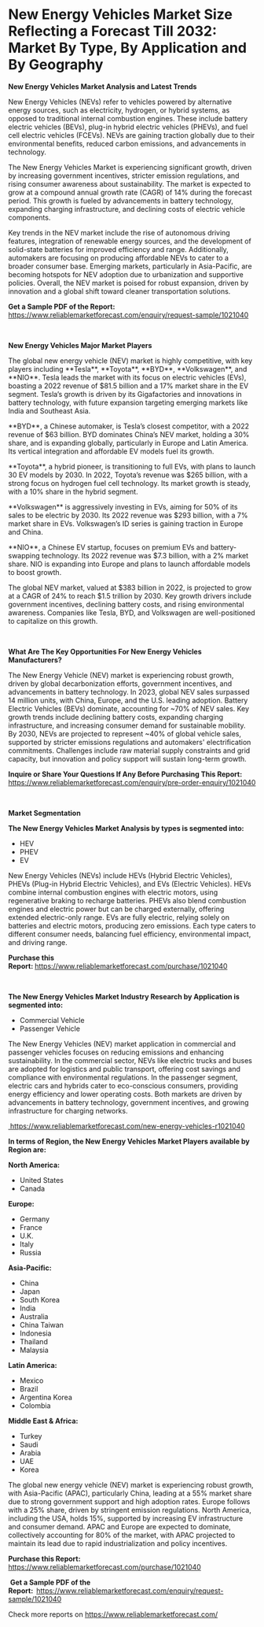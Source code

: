 <p><h1>New Energy Vehicles Market Size Reflecting a Forecast Till 2032: Market By Type, By Application and By Geography</h1></p><p><strong>New Energy Vehicles Market Analysis and Latest Trends</strong></p>
<p><p>New Energy Vehicles (NEVs) refer to vehicles powered by alternative energy sources, such as electricity, hydrogen, or hybrid systems, as opposed to traditional internal combustion engines. These include battery electric vehicles (BEVs), plug-in hybrid electric vehicles (PHEVs), and fuel cell electric vehicles (FCEVs). NEVs are gaining traction globally due to their environmental benefits, reduced carbon emissions, and advancements in technology.</p><p>The New Energy Vehicles Market is experiencing significant growth, driven by increasing government incentives, stricter emission regulations, and rising consumer awareness about sustainability. The market is expected to grow at a compound annual growth rate (CAGR) of 14% during the forecast period. This growth is fueled by advancements in battery technology, expanding charging infrastructure, and declining costs of electric vehicle components.</p><p>Key trends in the NEV market include the rise of autonomous driving features, integration of renewable energy sources, and the development of solid-state batteries for improved efficiency and range. Additionally, automakers are focusing on producing affordable NEVs to cater to a broader consumer base. Emerging markets, particularly in Asia-Pacific, are becoming hotspots for NEV adoption due to urbanization and supportive policies. Overall, the NEV market is poised for robust expansion, driven by innovation and a global shift toward cleaner transportation solutions.</p></p>
<p><strong>Get a Sample PDF of the Report:&nbsp;</strong> <a href="https://www.reliablemarketforecast.com/enquiry/request-sample/1021040?utm_campaign=1080&utm_medium=2&utm_source=Github&utm_content=ia&utm_term=23012025&utm_id=new-energy-vehicles">https://www.reliablemarketforecast.com/enquiry/request-sample/1021040</a></p>
<p>&nbsp;</p>
<p><strong>New Energy Vehicles Major Market Players</strong></p>
<p><p>The global new energy vehicle (NEV) market is highly competitive, with key players including **Tesla**, **Toyota**, **BYD**, **Volkswagen**, and **NIO**. Tesla leads the market with its focus on electric vehicles (EVs), boasting a 2022 revenue of $81.5 billion and a 17% market share in the EV segment. Tesla’s growth is driven by its Gigafactories and innovations in battery technology, with future expansion targeting emerging markets like India and Southeast Asia.</p><p>**BYD**, a Chinese automaker, is Tesla’s closest competitor, with a 2022 revenue of $63 billion. BYD dominates China’s NEV market, holding a 30% share, and is expanding globally, particularly in Europe and Latin America. Its vertical integration and affordable EV models fuel its growth.</p><p>**Toyota**, a hybrid pioneer, is transitioning to full EVs, with plans to launch 30 EV models by 2030. In 2022, Toyota’s revenue was $265 billion, with a strong focus on hydrogen fuel cell technology. Its market growth is steady, with a 10% share in the hybrid segment.</p><p>**Volkswagen** is aggressively investing in EVs, aiming for 50% of its sales to be electric by 2030. Its 2022 revenue was $293 billion, with a 7% market share in EVs. Volkswagen’s ID series is gaining traction in Europe and China.</p><p>**NIO**, a Chinese EV startup, focuses on premium EVs and battery-swapping technology. Its 2022 revenue was $7.3 billion, with a 2% market share. NIO is expanding into Europe and plans to launch affordable models to boost growth.</p><p>The global NEV market, valued at $383 billion in 2022, is projected to grow at a CAGR of 24% to reach $1.5 trillion by 2030. Key growth drivers include government incentives, declining battery costs, and rising environmental awareness. Companies like Tesla, BYD, and Volkswagen are well-positioned to capitalize on this growth.</p></p>
<p>&nbsp;</p>
<p><strong>What Are The Key Opportunities For New Energy Vehicles Manufacturers?</strong></p>
<p><p>The New Energy Vehicle (NEV) market is experiencing robust growth, driven by global decarbonization efforts, government incentives, and advancements in battery technology. In 2023, global NEV sales surpassed 14 million units, with China, Europe, and the U.S. leading adoption. Battery Electric Vehicles (BEVs) dominate, accounting for ~70% of NEV sales. Key growth trends include declining battery costs, expanding charging infrastructure, and increasing consumer demand for sustainable mobility. By 2030, NEVs are projected to represent ~40% of global vehicle sales, supported by stricter emissions regulations and automakers' electrification commitments. Challenges include raw material supply constraints and grid capacity, but innovation and policy support will sustain long-term growth.</p></p>
<p><strong>Inquire or Share Your Questions If Any Before Purchasing This Report:</strong> <a href="https://www.reliablemarketforecast.com/enquiry/pre-order-enquiry/1021040?utm_campaign=1080&utm_medium=2&utm_source=Github&utm_content=ia&utm_term=23012025&utm_id=new-energy-vehicles">https://www.reliablemarketforecast.com/enquiry/pre-order-enquiry/1021040</a></p>
<p>&nbsp;</p>
<p><strong>Market Segmentation</strong></p>
<p><strong>The New Energy Vehicles Market Analysis by types is segmented into:</strong></p>
<p><ul><li>HEV</li><li>PHEV</li><li>EV</li></ul></p>
<p><p>New Energy Vehicles (NEVs) include HEVs (Hybrid Electric Vehicles), PHEVs (Plug-in Hybrid Electric Vehicles), and EVs (Electric Vehicles). HEVs combine internal combustion engines with electric motors, using regenerative braking to recharge batteries. PHEVs also blend combustion engines and electric power but can be charged externally, offering extended electric-only range. EVs are fully electric, relying solely on batteries and electric motors, producing zero emissions. Each type caters to different consumer needs, balancing fuel efficiency, environmental impact, and driving range.</p></p>
<p><strong>Purchase this Report:&nbsp;</strong><a href="https://www.reliablemarketforecast.com/purchase/1021040?utm_campaign=1080&utm_medium=2&utm_source=Github&utm_content=ia&utm_term=23012025&utm_id=new-energy-vehicles">https://www.reliablemarketforecast.com/purchase/1021040</a></p>
<p>&nbsp;</p>
<p><strong>The New Energy Vehicles Market Industry Research by Application is segmented into:</strong></p>
<p><ul><li>Commercial Vehicle</li><li>Passenger Vehicle</li></ul></p>
<p><p>The New Energy Vehicles (NEV) market application in commercial and passenger vehicles focuses on reducing emissions and enhancing sustainability. In the commercial sector, NEVs like electric trucks and buses are adopted for logistics and public transport, offering cost savings and compliance with environmental regulations. In the passenger segment, electric cars and hybrids cater to eco-conscious consumers, providing energy efficiency and lower operating costs. Both markets are driven by advancements in battery technology, government incentives, and growing infrastructure for charging networks.</p></p>
<p><a href="https://www.reliablemarketforecast.com/new-energy-vehicles-r1021040?utm_campaign=1080&utm_medium=2&utm_source=Github&utm_content=ia&utm_term=23012025&utm_id=new-energy-vehicles">&nbsp;https://www.reliablemarketforecast.com/new-energy-vehicles-r1021040</a></p>
<p><strong>In terms of Region, the New Energy Vehicles Market Players available by Region are:</strong></p>
<p>
    <p> <strong> North America: </strong>
        <ul>
            <li>United States</li>
            <li>Canada</li>
        </ul>
        </p> 
    <p> <strong> Europe: </strong>
        <ul>
            <li>Germany</li>
            <li>France</li>
            <li>U.K.</li>
            <li>Italy</li>
            <li>Russia</li>
        </ul>
        </p> 
    <p> <strong> Asia-Pacific: </strong>
        <ul>
            <li>China</li>
            <li>Japan</li>
            <li>South Korea</li>
            <li>India</li>
            <li>Australia</li>
            <li>China Taiwan</li>
            <li>Indonesia</li>
            <li>Thailand</li>
            <li>Malaysia</li>
        </ul>
        </p> 
    <p> <strong> Latin America: </strong>
        <ul>
            <li>Mexico</li>
            <li>Brazil</li>
            <li>Argentina Korea</li>
            <li>Colombia</li>
        </ul>
        </p> 
    <p> <strong> Middle East & Africa: </strong>
        <ul>
            <li>Turkey</li>
            <li>Saudi</li>
            <li>Arabia</li>
            <li>UAE</li>
            <li>Korea</li>
        </ul>
    </p>
    </p>
<p><p>The global new energy vehicle (NEV) market is experiencing robust growth, with Asia-Pacific (APAC), particularly China, leading at a 55% market share due to strong government support and high adoption rates. Europe follows with a 25% share, driven by stringent emission regulations. North America, including the USA, holds 15%, supported by increasing EV infrastructure and consumer demand. APAC and Europe are expected to dominate, collectively accounting for 80% of the market, with APAC projected to maintain its lead due to rapid industrialization and policy incentives.</p></p>
<p><strong>Purchase this Report: </strong><a href="https://www.reliablemarketforecast.com/purchase/1021040?utm_campaign=1080&utm_medium=2&utm_source=Github&utm_content=ia&utm_term=23012025&utm_id=new-energy-vehicles">https://www.reliablemarketforecast.com/purchase/1021040</a></p>
<p>&nbsp;<strong>Get a Sample PDF of the Report:&nbsp;&nbsp;</strong><a href="https://www.reliablemarketforecast.com/enquiry/request-sample/1021040?utm_campaign=1080&utm_medium=2&utm_source=Github&utm_content=ia&utm_term=23012025&utm_id=new-energy-vehicles">https://www.reliablemarketforecast.com/enquiry/request-sample/1021040</a></p>
<p><strong></strong></p>
<p>Check more reports on <a href="https://www.reliablemarketforecast.com/?utm_campaign=1080&utm_medium=2&utm_source=Github&utm_content=ia&utm_term=23012025&utm_id=new-energy-vehicles">https://www.reliablemarketforecast.com/</a></p>